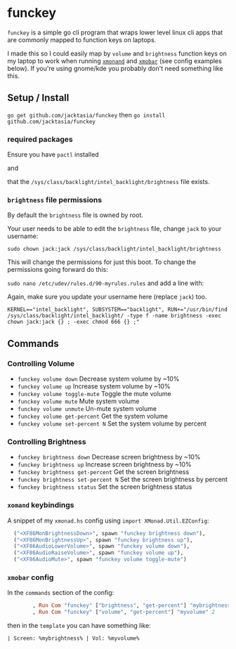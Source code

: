 # funckey

`funckey` is a simple go cli program that wraps lower level linux cli apps that are commonly mapped to function keys on laptops.

I made this so I could easily map by `volume` and `brightness` function keys on my laptop to work when running [`xmonand`](https://xmonad.org/) and [`xmobar`](https://hackage.haskell.org/package/xmobar) (see config examples below). If you're using gnome/kde you probably don't need something like this.

## Setup / Install

`go get github.com/jacktasia/funckey`
then
`go install github.com/jacktasia/funckey`


### required packages

Ensure you have `pactl` installed

and

that the `/sys/class/backlight/intel_backlight/brightness` file exists.

### `brightness` file permissions

By default the `brightness` file is owned by root.

Your user needs to be able to edit the `brightness` file, change `jack` to your username:

`sudo chown jack:jack /sys/class/backlight/intel_backlight/brightness`

This will change the permissions for just this boot. To change the permissions going forward do this:

`sudo nano /etc/udev/rules.d/90-myrules.rules` and add a line with:

Again, make sure you update your username here (replace `jack`) too.
```
KERNEL=="intel_backlight", SUBSYSTEM=="backlight", RUN+="/usr/bin/find /sys/class/backlight/intel_backlight/ -type f -name brightness -exec chown jack:jack {} ; -exec chmod 666 {} ;"
```

## Commands

### Controlling Volume
* `funckey volume down`        Decrease system volume by ~10%
* `funckey volume up`          Increase system volume by ~10%
* `funckey volume toggle-mute` Toggle the mute volume
* `funckey volume mute`        Mute system volume
* `funckey volume unmute`      Un-mute system volume
* `funckey volume get-percent` Get the system volume
* `funckey volume set-percent N` Set the system volume by percent

### Controlling Brightness
* `funckey brightness down`        Decrease screen brightness by ~10%
* `funckey brightness up`          Increase screen brightness by ~10%
* `funckey brightness get-percent` Get the screen brightness
* `funckey brightness set-percent N` Set the screen brightness by percent
* `funckey brightness status` Set the screen brightness status


### `xomand` keybindings

A snippet of my `xmonad.hs` config using `import XMonad.Util.EZConfig`:

```haskell
  ("<XF86MonBrightnessDown>", spawn "funckey brightness down"),
  ("<XF86MonBrightnessUp>", spawn "funckey brightness up"),
  ("<XF86AudioLowerVolume>", spawn "funckey volume down"),
  ("<XF86AudioRaiseVolume>", spawn "funckey volume up"),
  ("<XF86AudioMute>", spawn "funckey volume toggle-mute")
```

### `xmobar` config

In the `commands` section of the config:

```haskell
        , Run Com "funckey" ["brightness", "get-percent"] "mybrightness" 2
        , Run Com "funckey" ["volume", "get-percent"] "myvolume" 2
```

then in the `template` you can have something like:

```
| Screen: %mybrightness% | Vol: %myvolume%
```

